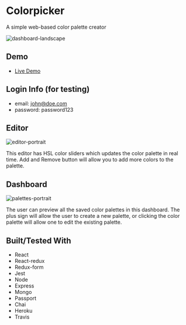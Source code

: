 # Colorpicker
A simple web-based color palette creator

![dashboard-landscape](https://user-images.githubusercontent.com/28643797/47056143-d3d00300-d16f-11e8-9047-c88dec869d69.png)

## Demo
* [Live Demo](https://colorpicker-client.herokuapp.com/)
## Login Info (for testing)
 - email: john@doe.com
 - password: password123

## Editor

![editor-portrait](https://user-images.githubusercontent.com/28643797/47056558-cc115e00-d171-11e8-84f6-1e93b5c17983.png)

This editor has HSL color sliders which updates the color palette in real time.
Add and Remove button will allow you to add more colors to the palette.

## Dashboard
![palettes-portrait](https://user-images.githubusercontent.com/28643797/47056526-a421fa80-d171-11e8-9b8b-46d45805722c.png)

The user can preview all the saved color palettes in this dashboard.
The plus sign will allow the user to create a new palette, or clicking the color palette will allow one to edit the existing palette.

## Built/Tested With
 - React
 - React-redux
 - Redux-form
 - Jest
 - Node
 - Express
 - Mongo
 - Passport
 - Chai
 - Heroku
 - Travis